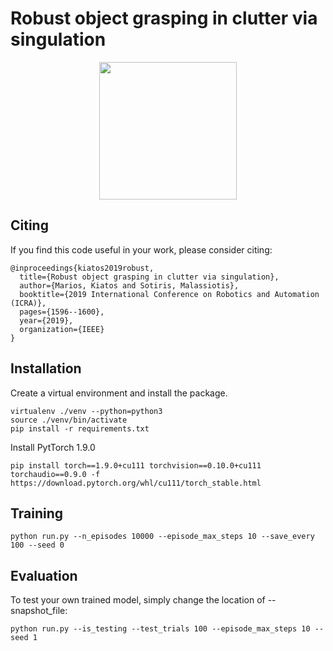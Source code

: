 # Robust object grasping in clutter via singulation

<p align="center">
    <img src="images/real.gif" height=220px align="center" />
</p>

## Citing
If you find this code useful in your work, please consider citing:
```shell
@inproceedings{kiatos2019robust,
  title={Robust object grasping in clutter via singulation},
  author={Marios, Kiatos and Sotiris, Malassiotis},
  booktitle={2019 International Conference on Robotics and Automation (ICRA)},
  pages={1596--1600},
  year={2019},
  organization={IEEE}
}
```

## Installation
Create a virtual environment and install the package.
```shell
virtualenv ./venv --python=python3
source ./venv/bin/activate
pip install -r requirements.txt
```

Install PytTorch 1.9.0
```shell
pip install torch==1.9.0+cu111 torchvision==0.10.0+cu111 torchaudio==0.9.0 -f https://download.pytorch.org/whl/cu111/torch_stable.html
```

## Training
```commandline
python run.py --n_episodes 10000 --episode_max_steps 10 --save_every 100 --seed 0
```

## Evaluation
To test your own trained model, simply change the location of --snapshot_file:
```commandline
python run.py --is_testing --test_trials 100 --episode_max_steps 10 --seed 1
```
